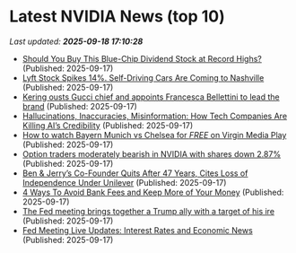 # Latest NVIDIA News (top 10)
_Last updated: **2025-09-18 17:10:28**_

- [Should You Buy This Blue-Chip Dividend Stock at Record Highs?](https://biztoc.com/x/b4fd7ebb76826a27) (Published: 2025-09-17)
- [Lyft Stock Spikes 14%. Self-Driving Cars Are Coming to Nashville](https://biztoc.com/x/9f42b12a72628724) (Published: 2025-09-17)
- [Kering ousts Gucci chief and appoints Francesca Bellettini to lead the brand](https://biztoc.com/x/b93268acc7bd244c) (Published: 2025-09-17)
- [Hallucinations, Inaccuracies, Misinformation: How Tech Companies Are Killing AI’s Credibility](https://www.forbes.com/sites/quickerbettertech/2025/09/17/hallucinations-inaccuracies-misinformation-how-tech-companies-are-killing-ais-credibility/) (Published: 2025-09-17)
- [How to watch Bayern Munich vs Chelsea for *FREE* on Virgin Media Play](https://www.techradar.com/how-to-watch/football/bayern-munich-vs-chelsea-champions-league-free) (Published: 2025-09-17)
- [Option traders moderately bearish in NVIDIA with shares down 2.87%](https://thefly.com/permalinks/entry.php/id4199448/NVDA-Option-traders-moderately-bearish-in-NVIDIA-with-shares-down-) (Published: 2025-09-17)
- [Ben & Jerry’s Co-Founder Quits After 47 Years, Cites Loss of Independence Under Unilever](https://biztoc.com/x/612f8ecd3406531d) (Published: 2025-09-17)
- [4 Ways To Avoid Bank Fees and Keep More of Your Money](https://biztoc.com/x/ce8d54f451c69d4b) (Published: 2025-09-17)
- [The Fed meeting brings together a Trump ally with a target of his ire](https://biztoc.com/x/a9e4ec3d5e6f212a) (Published: 2025-09-17)
- [Fed Meeting Live Updates: Interest Rates and Economic News](https://biztoc.com/x/f065fb414790bdff) (Published: 2025-09-17)
